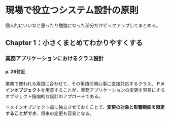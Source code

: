# 現場で役立つシステム設計の原則

個人的にいいなと思ったり勉強になった部分だけピックアップしてまとめる。

## Chapter 1：小さくまとめてわかりやすくする

### 業務アプリケーションにおけるクラス設計

#### p. 26付近
業務で使われる用語に合わせて、その用語の関心事に直接対応するクラス、**ドメインオブジェクト**を用意することが、業務アプリケーションの変更を容易にするオブジェクト指向的な設計のアプローチである。

ドメインオブジェクト毎に独立させておくことで、**変更の対象と影響範囲を限定することができ**、将来の変更も容易となる。
